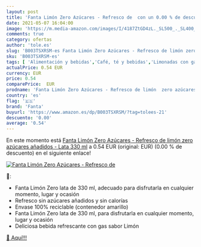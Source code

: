 ```yaml
---
layout: post
title: 'Fanta Limón Zero Azúcares - Refresco de  con un 0.00 % de descuento'
date: 2021-05-07 16:04:00
image: 'https://m.media-amazon.com/images/I/4187ZtGD4zL._SL500_._SL400_.jpg'
comments: true
category: ofertas
author: 'tole.es'
slug: 'B003TSXRSM-es Fanta Limón Zero Azúcares - Refresco de limón zero...'
sku: 'B003TSXRSM-es'
tags: [ 'Alimentación y bebidas','Café, té y bebidas','Limonadas con gas','Refrescos con gas','fanta', ]
actualPrice: 0.54 EUR
currency: EUR
price: 0.54
comparePrice:  EUR
prodname: 'Fanta Limón Zero Azúcares - Refresco de limón  zero azúcares añadidos - Lata 330 ml'
country: 'es'
flag: '🇪🇸'
brand: 'Fanta'
buyurl: 'https://www.amazon.es/dp/B003TSXRSM/?tag=tolees-21'
descuento: '0.00'
average: '0.54'
---
```


En este momento está [Fanta Limón Zero Azúcares - Refresco de limón  zero azúcares añadidos - Lata 330 ml](https://www.amazon.es/dp/B003TSXRSM/?tag=tolees-21) a 0.54 EUR (original:  EUR) (0.00 %  de descuento) en el siguiente enlace!

[![Fanta Limón Zero Azúcares - Refresco de ](https://m.media-amazon.com/images/I/4187ZtGD4zL._SL500_._SL400_.jpg)](https://www.amazon.es/dp/B003TSXRSM/?tag=tolees-21)

🔎:

- Fanta Limón Zero lata de 330 ml, adecuado para disfrutarla en cualquier momento, lugar y ocasión
- Refresco sin azúcares añadidos y sin calorías
- Envase 100% reciclable (contenedor amarillo)
- Fanta Limón Zero lata de 330 ml, para disfrutarla en cualquier momento, lugar y ocasión
- Deliciosa bebida refrescante con gas sabor Limón

[🛒 Aquí!!!](https://www.amazon.es/dp/B003TSXRSM/?tag=tolees-21)
